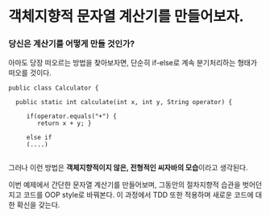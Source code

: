 # 객체지향적 문자열 계산기를 만들어보자. 

### 당신은 계산기를 어떻게 만들 것인가? 

아마도 당장 떠오르는 방법을 찾아보자면, 단순히 if-else로 계속 분기처리하는 형태가 떠오를 것이다. 

```
public class Calculator {
  
  public static int calculate(int x, int y, String operator) {
     
     if(operator.equals("+") {
        return x + y; }
     
     else if 
     (....)
     
```

그러나 이런 방법은 **객체지향적이지 않은, 전형적인 씨자바의 모습**이라고 생각된다.

이번 예제에서 간단한 문자열 계산기를 만들어보며, 그동안의 절차지향적 습관을 벗어던지고 코드를 OOP style로 바꿔본다.
이 과정에서 TDD 또한 적용하며 새로운 코드에 대한 확신을 갖는다.
